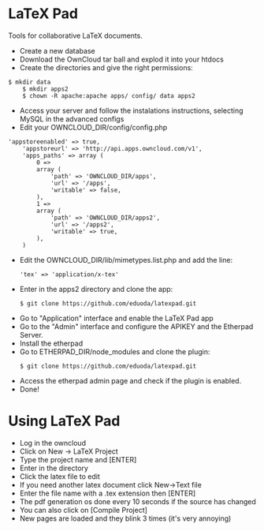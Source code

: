 LaTeX Pad
=========
Tools for collaborative LaTeX documents.
* Create a new database
* Download the OwnCloud tar ball and explod it into your htdocs
* Create the directories and give the right permissions:
<pre><code>$ mkdir data
	$ mkdir apps2
	$ chown -R apache:apache apps/ config/ data apps2
</code></pre>
* Access your server and follow the instalations instructions, selecting MySQL in the advanced configs
* Edit your OWNCLOUD_DIR/config/config.php
<pre><code>'appstoreenabled' => true,
	'appstoreurl' => 'http://api.apps.owncloud.com/v1',
	'apps_paths' => array (
		0 =>
		array (
			'path' => 'OWNCLOUD_DIR/apps',
			'url' => '/apps',
			'writable' => false,
		),
		1 =>
		array (
			'path' => 'OWNCLOUD_DIR/apps2',
			'url' => '/apps2',
			'writable' => true,
		),
	)
</code></pre>
* Edit the OWNCLOUD_DIR/lib/mimetypes.list.php and add the line:
	<pre><code>'tex' => 'application/x-tex'</code></pre>
* Enter in the apps2 directory and clone the app:
	<pre><code>$ git clone https://github.com/eduoda/latexpad.git</code></pre>
* Go to "Application" interface and enable the LaTeX Pad app
* Go to the "Admin" interface and configure the APIKEY and the Etherpad Server.
* Install the etherpad
* Go to ETHERPAD_DIR/node_modules and clone the plugin:
	<pre><code>$ git clone https://github.com/eduoda/latexpad.git</code></pre>
* Access the etherpad admin page and check if the plugin is enabled. 
* Done!

Using LaTeX Pad
===============
* Log in the owncloud
* Click on New -> LaTeX Project
* Type the project name and [ENTER]
* Enter in the directory
* Click the latex file to edit
* If you need another latex document click New->Text file
* Enter the file name with a .tex extension then [ENTER]
* The pdf generation os done every 10 seconds if the source has changed
* You can also click on [Compile Project]
* New pages are loaded and they blink 3 times (it's very annoying)
